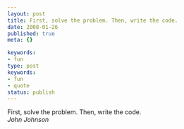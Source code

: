 ```yaml
---
layout: post
title: First, solve the problem. Then, write the code.
date: 2008-01-26
published: true
meta: {}

keywords:
- fun
type: post
keywords:
- fun
- quote
status: publish
---
```

First, solve the problem. Then, write the code.<br />_John Johnson_
